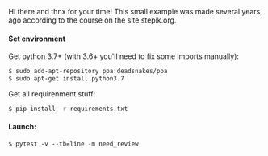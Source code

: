 Hi there and thnx for your time! 
This small example was made several years ago according to the course on the site stepik.org.  

#### Set environment
Get python 3.7+ (with 3.6+ you'll need to fix some imports manually): 
```bash
$ sudo add-apt-repository ppa:deadsnakes/ppa
$ sudo apt-get install python3.7
```

Get all requirenment stuff:
```bash
$ pip install -r requirements.txt
```

#### Launch: 
```.env
$ pytest -v --tb=line -m need_review
```
